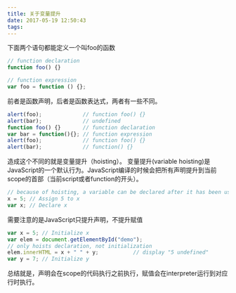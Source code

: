 ```yaml
---
title: 关于变量提升
date: 2017-05-19 12:50:43
tags:
---
```


下面两个语句都能定义一个叫foo的函数

```js
// function declaration
function foo() {}

// function expression
var foo = function () {};
```
前者是函数声明，后者是函数表达式，两者有一些不同。
```js
alert(foo);             // function foo() {}
alert(bar);             // undefined
function foo() {}       // function declaration
var bar = function(){}; // function expression
alert(foo);             // function foo() {}
alert(bar);             // function() {}
```
造成这个不同的就是变量提升（hoisting）。
变量提升(variable hoisting)是JavaScript的一个默认行为。JavaScript编译的时候会把所有声明提升到当前scope的首部（当前script或者function的开头）。

```js
// because of hoisting, a variable can be declared after it has been used
x = 5; // Assign 5 to x
var x; // Declare x
```
需要注意的是JavaScript只提升声明，不提升赋值
```js
var x = 5; // Initialize x
var elem = document.getElementById("demo"); 
// only hoists declaration, not initialization
elem.innerHTML = x + " " + y;           // display "5 undefined"
var y = 7; // Initialize y
```
总结就是，声明会在scope的代码执行之前执行，赋值会在interpreter运行到对应行时执行。